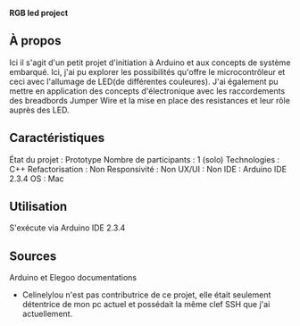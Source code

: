 **RGB led project**

## À propos
Ici il s'agit d'un petit projet d'initiation à Arduino et aux concepts de système embarqué. Ici, j'ai pu explorer les possibilités qu'offre le microcontrôleur et ceci avec l'allumage 
de LED(de différentes couleures). J'ai également pu mettre en application des concepts d'électronique avec les raccordements des breadbords Jumper Wire et 
la mise en place des resistances et leur rôle auprès des LED.

## Caractéristiques
État du projet : Prototype 
Nombre de participants : 1 (solo)
Technologies : C++
Refactorisation : Non
Responsivité : Non
UX/UI : Non
IDE : Arduino IDE 2.3.4
OS : Mac 

## Utilisation
S'exécute via Arduino IDE 2.3.4

## Sources
Arduino et Elegoo documentations
* Celinelylou n'est pas contributrice de ce projet, elle était seulement détentrice de mon pc actuel et possédait la même clef SSH que j'ai actuellement. 
